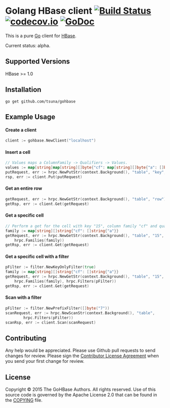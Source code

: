 # Golang HBase client [![Build Status](https://travis-ci.org/tsuna/gohbase.svg?branch=master)](https://travis-ci.org/tsuna/gohbase) [![codecov.io](http://codecov.io/github/tsuna/gohbase/coverage.svg?branch=master)](http://codecov.io/github/tsuna/gohbase?branch=master) [![GoDoc](https://godoc.org/github.com/tsuna/gohbase?status.png)](https://godoc.org/github.com/tsuna/gohbase)

This is a pure [Go](http://golang.org/) client for [HBase](http://hbase.org).

Current status: alpha.

## Supported Versions

HBase >= 1.0

## Installation

    go get github.com/tsuna/gohbase

## Example Usage

#### Create a client
```go
client := gohbase.NewClient("localhost")
```
#### Insert a cell
```go
// Values maps a ColumnFamily -> Qualifiers -> Values.
values := map[string]map[string][]byte{"cf": map[string][]byte{"a": []byte{0}}}
putRequest, err := hrpc.NewPutStr(context.Background(), "table", "key", values)
rsp, err := client.Put(putRequest)
```

#### Get an entire row
```go
getRequest, err := hrpc.NewGetStr(context.Background(), "table", "row")
getRsp, err := client.Get(getRequest)
```

#### Get a specific cell
```go
// Perform a get for the cell with key "15", column family "cf" and qualifier "a"
family := map[string][]string{"cf": []string{"a"}}
getRequest, err := hrpc.NewGetStr(context.Background(), "table", "15",
    hrpc.Families(family))
getRsp, err := client.Get(getRequest)
```

#### Get a specific cell with a filter
```go
pFilter := filter.NewKeyOnlyFilter(true)
family := map[string][]string{"cf": []string{"a"}}
getRequest, err := hrpc.NewGetStr(context.Background(), "table", "15",
    hrpc.Families(family), hrpc.Filters(pFilter))
getRsp, err := client.Get(getRequest)
```

#### Scan with a filter
```go
pFilter := filter.NewPrefixFilter([]byte("7"))
scanRequest, err := hrpc.NewScanStr(context.Background(), "table",
		hrpc.Filters(pFilter))
scanRsp, err := client.Scan(scanRequest)
```

## Contributing

Any help would be appreciated. Please use Github pull requests
to send changes for review. Please sign the
[Contributor License Agreement](https://docs.google.com/spreadsheet/viewform?formkey=dFNiOFROLXJBbFBmMkQtb1hNMWhUUnc6MQ)
when you send your first change for review.  

## License

Copyright © 2015 The GoHBase Authors. All rights reserved. Use of this source code is governed by the Apache License 2.0 that can be found in the [COPYING](COPYING) file.
